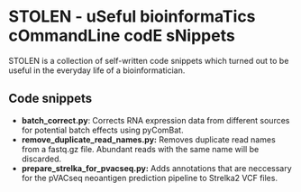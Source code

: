 # STOLEN - uSeful bioinformaTics cOmmandLine codE sNippets
STOLEN is a collection of self-written code snippets which turned out to be useful in the everyday life of a bioinformatician.


## Code snippets
* **batch_correct.py**: Corrects RNA expression data from different sources for potential batch effects using pyComBat.
* **remove_duplicate_read_names.py:** Removes duplicate read names from a fastq.gz file. Abundant reads with the same name will be discarded.
* **prepare_strelka_for_pvacseq.py:** Adds annotations that are neccessary for the pVACseq neoantigen prediction pipeline to Strelka2 VCF files.
